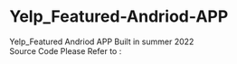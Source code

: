 # Yelp_Featured-Andriod-APP
Yelp_Featured Andriod APP Built in summer 2022 </br>
Source Code Please Refer to : </br>

